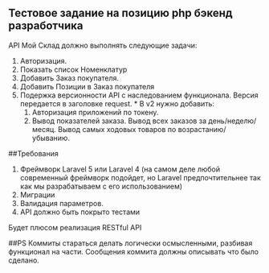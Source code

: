 ## Тестовое задание на позицию php бэкенд разработчика

API Мой Склад должно выполнять следующие задачи:

  1. Авторизация.
  2. Показать список Номенклатур
  3. Добавить Заказ покупателя.
  4. Добавить Позиции в Заказ покупателя
  5. Подержка версионности API с наследованием функционала. Версия передается в заголовке request. 
    * В v2 нужно добавить:
      1. Авторизация приложений по токену.
      2. Вывод показателей заказа. Вывод всех заказов за день/неделю/месяц. Вывод самых ходовых товаров по возрастанию/убыванию.
      
##Требования
  1. Фреймворк Laravel 5 или Laravel 4 (на самом деле любой современный фреймворк подойдет, но Laravel предпочтительнее так как мы разрабатываем с его использованием)
  2. Миграции
  3. Валидация параметров.
  4. API должно быть покрыто тестами

Будет плюсом реализация RESTful API
  
##PS
  Коммиты стараться делать логически осмысленными, разбивая функционал на части. Сообщения коммита должны описывать что было сделано.